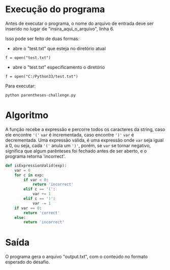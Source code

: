 # Execução do programa

Antes de executar o programa, o nome do arquivo de entrada deve ser inserido no lugar de "insira_aqui_o_arquivo", linha 6.

Isso pode ser feito de duas formas:
* abre o "test.txt" que esteja no diretório atual
```
f = open("test.txt")
```

* abre o "test.txt" especificamento o diretório
```
f = open("C:/Python33/test.txt")
```
Para executar: 
```
python parentheses-challenge.py
```

# Algoritmo

A função recebe a expressão e percorre todos os caracteres da string, caso ele encontre ```'('``` ```var``` é incrementada, caso encontre ```')'``` ```var``` é decrementada. 
Uma expressão válida, é uma expressão onde ```var``` seja igual a 0, ou seja, cada ```'('``` anula um ```')'```, porém, se ```var``` se tornar negativo, significa que algum parênteses foi fechado antes de ser aberto, e o programa retorna 'incorrect'.

```python
def isExpressionValid(exp):
    var = 0
    for c in exp:
        if var < 0:
            return 'incorrect'
        elif c == '(':
            var += 1
        elif c == ')':
            var -= 1
    if var == 0:
        return 'correct'
    else:
        return 'incorrect'
```

# Saída

O programa gera o arquivo "output.txt", com o conteúdo no formato esperado do desafio.
